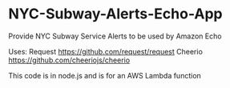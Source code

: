 # NYC-Subway-Alerts-Echo-App
Provide NYC Subway Service Alerts to be used by Amazon Echo

Uses:
Request https://github.com/request/request 
Cheerio https://github.com/cheeriojs/cheerio

This code is in node.js and is for an AWS Lambda function
